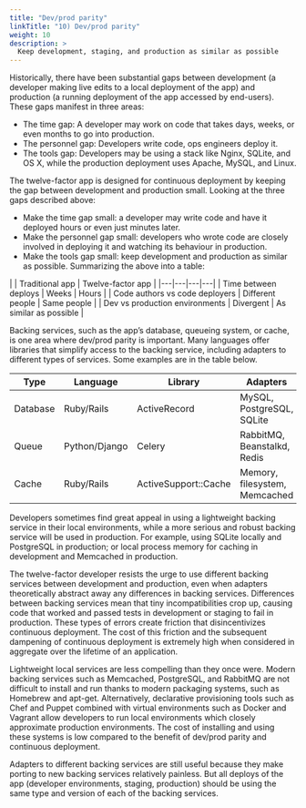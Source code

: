 ```yaml
---
title: "Dev/prod parity"
linkTitle: "10) Dev/prod parity"
weight: 10
description: >
  Keep development, staging, and production as similar as possible
---
```


Historically, there have been substantial gaps between development (a developer making live edits to a local deployment of the app) and production (a running deployment of the app accessed by end-users). These gaps manifest in three areas:

- The time gap: A developer may work on code that takes days, weeks, or even months to go into production.
- The personnel gap: Developers write code, ops engineers deploy it.
- The tools gap: Developers may be using a stack like Nginx, SQLite, and OS X, while the production deployment uses Apache, MySQL, and Linux.

The twelve-factor app is designed for continuous deployment by keeping the gap between development and production small. Looking at the three gaps described above:

- Make the time gap small: a developer may write code and have it deployed hours or even just minutes later.
- Make the personnel gap small: developers who wrote code are closely involved in deploying it and watching its behaviour in production.
- Make the tools gap small: keep development and production as similar as possible.
Summarizing the above into a table:


|  | Traditional app | Twelve-factor app | 
|---|---|---|---|
| Time between deploys | Weeks | Hours |
| Code authors vs code deployers | Different people | Same people |
| Dev vs production environments | Divergent | As similar as possible |

Backing services, such as the app’s database, queueing system, or cache, is one area where dev/prod parity is important. Many languages offer libraries that simplify access to the backing service, including adapters to different types of services. Some examples are in the table below.

| Type | Language | Library | Adapters |
|---|---|---|---|
| Database | Ruby/Rails | ActiveRecord | MySQL, PostgreSQL, SQLite |
| Queue | Python/Django | Celery | RabbitMQ, Beanstalkd, Redis |
| Cache | Ruby/Rails | ActiveSupport::Cache | Memory, filesystem, Memcached |

Developers sometimes find great appeal in using a lightweight backing service in their local environments, while a more serious and robust backing service will be used in production. For example, using SQLite locally and PostgreSQL in production; or local process memory for caching in development and Memcached in production.

The twelve-factor developer resists the urge to use different backing services between development and production, even when adapters theoretically abstract away any differences in backing services. Differences between backing services mean that tiny incompatibilities crop up, causing code that worked and passed tests in development or staging to fail in production. These types of errors create friction that disincentivizes continuous deployment. The cost of this friction and the subsequent dampening of continuous deployment is extremely high when considered in aggregate over the lifetime of an application.

Lightweight local services are less compelling than they once were. Modern backing services such as Memcached, PostgreSQL, and RabbitMQ are not difficult to install and run thanks to modern packaging systems, such as Homebrew and apt-get. Alternatively, declarative provisioning tools such as Chef and Puppet combined with virtual environments such as Docker and Vagrant allow developers to run local environments which closely approximate production environments. The cost of installing and using these systems is low compared to the benefit of dev/prod parity and continuous deployment.

Adapters to different backing services are still useful because they make porting to new backing services relatively painless. But all deploys of the app (developer environments, staging, production) should be using the same type and version of each of the backing services.